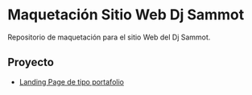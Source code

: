# Maquetación Sitio Web Dj Sammot

Repositorio de maquetación para el sitio Web del Dj Sammot.

## Proyecto

- [Landing Page de tipo portafolio](https://agostinagil.github.io/maquetacion-sammot)

